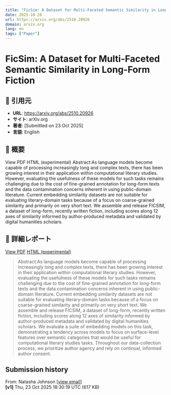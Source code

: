 ```yaml
---
title: "FicSim: A Dataset for Multi-Faceted Semantic Similarity in Long-Form Fiction"
date: 2025-10-28
url: https://arxiv.org/abs/2510.20926
domain: arxiv.org
lang: en
tags: ["Paper"]
---
```

# FicSim: A Dataset for Multi-Faceted Semantic Similarity in Long-Form Fiction

## 🔗 引用元
- **URL**: https://arxiv.org/abs/2510.20926
- **サイト**: arXiv.org
- **著者**: [Submitted on 23 Oct 2025]
- **言語**: English
## 🧭 概要
View PDF
    HTML (experimental)
            Abstract:As language models become capable of processing increasingly long and complex texts, there has been growing interest in their application within computational literary studies. However, evaluating the usefulness of these models for such tasks remains challenging due to the cost of fine-grained annotation for long-form texts and the data contamination concerns inherent in using public-domain literature. Current embedding similarity datasets are not suitable for evaluating literary-domain tasks because of a focus on coarse-grained similarity and primarily on very short text. We assemble and release FICSIM, a dataset of long-form, recently written fiction, including scores along 12 axes of similarity informed by author-produced metadata and validated by digital humanities scholars.

## 📝 詳細レポート
[View PDF](https://arxiv.org/pdf/2510.20926) [HTML (experimental)](https://arxiv.org/html/2510.20926v1)

> Abstract:As language models become capable of processing increasingly long and complex texts, there has been growing interest in their application within computational literary studies. However, evaluating the usefulness of these models for such tasks remains challenging due to the cost of fine-grained annotation for long-form texts and the data contamination concerns inherent in using public-domain literature. Current embedding similarity datasets are not suitable for evaluating literary-domain tasks because of a focus on coarse-grained similarity and primarily on very short text. We assemble and release FICSIM, a dataset of long-form, recently written fiction, including scores along 12 axes of similarity informed by author-produced metadata and validated by digital humanities scholars. We evaluate a suite of embedding models on this task, demonstrating a tendency across models to focus on surface-level features over semantic categories that would be useful for computational literary studies tasks. Throughout our data-collection process, we prioritize author agency and rely on continual, informed author consent.

Submission history
------------------

From: Natasha Johnson \[[view email](https://arxiv.org/show-email/7bae5152/2510.20926)\]  
**\[v1\]** Thu, 23 Oct 2025 18:30:19 UTC (617 KB)
